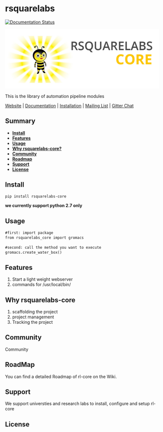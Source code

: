 # rsquarelabs

[![Documentation Status](https://readthedocs.org/projects/rsquarelabs-core/badge/?version=dev)](http://docs.rsquarelabs.org/en/dev/?badge=dev)

![rsquarelabs-core hero ](docs/images/rsquarelabs-hero.jpg)

This is the library of automation pipeline modules

[Website](http://rsquarelabs.org) |
[Documentation](http://docs.rsquarelabs.org/) |
[Installation](http://docs.rsquarelabs.org/en/dev/install/) |
[Mailing List](https://groups.google.com/d/forum/rsquarelabs-core) |
[Gitter Chat](https://gitter.im/rsquarelabs/rsquarelabs-core)


## Summary
- [**Install**](#install)
- [**Features**](#features)
- [**Usage**](#usage)
- [**Why rsquarelabs-core?**](#why-rsquarelabs-core)
- [**Community**](#community)
- [**Roadmap**](#roadmap)
- [**Support**](#support)
- [**License**](#license)


## Install
```
pip install rsquarelabs-core
```
**we currently support python 2.7 only**

## Usage
```
#first: import package
from rsquarelabs_core import gromacs

#second: call the method you want to execute
gromacs.create_water_box()

```

## Features
1. Start a light weight webserver
2. commands for /usr/local/bin/

## Why rsquarelabs-core
1. scaffolding the project
2. project management
3. Tracking the project


## Community
Community


## RoadMap
You can find a detailed Roadmap of rl-core on the Wiki.

## Support
We support universties and research labs to install, configure and setup rl-core

## License
